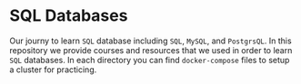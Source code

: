 # SQL Databases

Our journy to learn ```SQL``` database including ```SQL```, ```MySQL```, and ```PostgrsQL```.
In this repository we provide courses and resources that we used in order to learn ```SQL``` databases.
In each directory you can find ```docker-compose``` files to setup a cluster for practicing.


